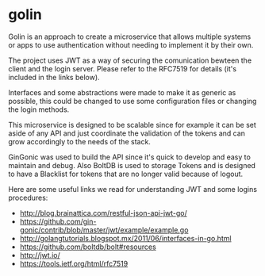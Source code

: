 # golin

Golin is an approach to create a microservice that allows multiple systems or apps to use authentication without needing to implement it by their own.

The project uses JWT as a way of securing the comunication bewteen the client and the login server. Please refer to the RFC7519 for details (it's included in the links below).

Interfaces and some abstractions were made to make it as generic as possible, this could be changed to use some configuration files or changing the login methods.

This microservice is designed to be scalable since for example it can be set aside of any API and just coordinate the validation of the tokens and can grow accordingly to the needs of the stack. 

GinGonic was used to build the API since it's quick to develop and easy to maintain and debug. Also BoltDB is used to storage Tokens and is designed to have a Blacklist for tokens that are no longer valid because of logout.

Here are some useful links we read for understanding JWT and some logins procedures:
  - http://blog.brainattica.com/restful-json-api-jwt-go/
  - https://github.com/gin-gonic/contrib/blob/master/jwt/example/example.go
  - http://golangtutorials.blogspot.mx/2011/06/interfaces-in-go.html
  - https://github.com/boltdb/bolt#resources
  - http://jwt.io/
  - https://tools.ietf.org/html/rfc7519
  
